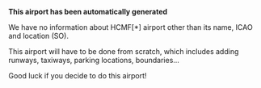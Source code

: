 **This airport has been automatically generated**

We have no information about HCMF[*] airport other than its name, ICAO and location (SO).

This airport will have to be done from scratch, which includes adding runways, taxiways, parking locations, boundaries...

Good luck if you decide to do this airport!